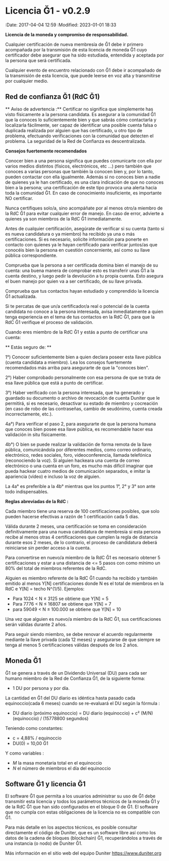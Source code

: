 Licencia Ğ1 - v0.2.9
====================

:Date: 2017-04-04 12:59
:Modified: 2023-01-01 18:33

**Licencia de la moneda y compromiso de responsabilidad.**

Cualquier certificación de nueva membresía de Ğ1 debe ir primero acompañada por la transmisión de esta licencia de moneda Ğ1 cuyo certificador debe asegurar que ha sido estudiada, entendida y aceptada por la persona que será certificada.

Cualquier evento de encuentro relacionado con Ğ1 debe ir acompañado de la transmisión de esta licencia, que puede leerse en voz alta y transmitirse por cualquier medio.

Red de confianza Ğ1 (RdC Ğ1)
------------------------------

** Aviso de advertencia :** Certificar no significa que simplemente has visto físicamente a la persona candidata. Es asegurar a la comunidad Ğ1 que la conoces lo suficientemente bien y que sabrás cómo contactarla y localizarla fácilmente, ser capaz de identificar una posible cuenta falsa o duplicada realizada por alguien que has certificado, u otro tipo de problema, efectuando verificaciones con la comunidad que detecten el problema. La seguridad de la Red de Confianza es descentralizada.

**Consejos fuertemente recomendados**

Conocer bien a una persona significa que puedes comunicarte con ella por varios medios distintos (físicos, electrónicos, etc ...) pero también que conoces a varias personas que también la conocen bien y, por lo tanto, pueden contactar con ella igualmente. Además si no conoces bien a nadie de quienes ya le han certificado, es una clara indicación de que no conoces bien a la persona; una certificación de este tipo provoca una alerta hacia toda la comunidad Ğ1. En caso de conocimiento insuficiente, es importante NO certificar.

Nunca certifiques solo/a, sino acompáñate por al menos otro/a miembro de la RdC Ğ1 para evitar cualquier error de manejo. En caso de error, advierte a quienes ya son miembros de la RdC Ğ1 inmediatamente.

Antes de cualquier certificación, asegúrate de verificar si su cuenta (tanto si es nueva candidatura o ya miembro) ha recibido ya una o más certificaciones. Si es necesario, solicite información para ponerte en contacto con quienes ya le hayan certificado para verificar juntos/as que conocéis bien la persona en cuestión concerniente, así como su llave pública correspondiente.

Comprueba que la persona a ser certificada domina bien el manejo de su cuenta: una buena manera de comprobar esto es transferir unas Ğ1 a la cuenta destino, y luego pedir la devolución a tu propia cuenta. Esto asegura el buen manejo por quien va a ser certificado, de su llave privada.

Comprueba que tus contactos hayan estudiado y comprendido la licencia Ğ1 actualizada.

Si te percatas de que un/a certificador/a real o potencial de la cuenta candidata no conoce a la persona interesada, avisa inmediatamente a quien tenga experiencia en el tema de tus contactos en la RdC Ğ1, para que la RdC Ğ1 verifique el proceso de validación.

Cuando eres miembro de la RdC Ğ1 y estás a punto de certificar una cuenta:


** Estás seguro de: **

1°) Conocer suficientemente bien a quien declara poseer esta llave pública (cuenta candidata a miembro). Lea los consejos fuertemente recomendados más arriba para asegurarte de que la "conoces bien".

2°) Haber comprobado personalmente con esa persona de que se trata de esa llave pública que está a punto de certificar.

3°) Haber verificado con la persona interesada, que ha generado y guardado su documento o archivo de revocación de cuenta Duniter que le permitirá, si es necesario, desactivar su estado de miembro y cocreación (en caso de robo de las contraseñas, cambio de seudónimo, cuenta creada incorrectamente, etc.).

4a°) Para verificar el paso 2, para asegurarte de que la persona humana que conoces bien posee esa llave pública, es recomendable hacer esa validación in situ físicamente.

4b°) O bien se puede realizar la validación de forma remota de la llave pública, comunicándola por diferentes medios, como correo ordinario, electrónico, redes sociales, foro, videoconferencia, llamada telefónica (reconociendo la voz). Si alguien hackeara una cuenta de correo electrónico o una cuenta en un foro, es mucho más difícil imaginar que pueda hackear cuatro medios de comunicación separados, e imitar la apariencia (vídeo) e incluso la voz de alguien.

La 4a° es preferible a la 4b° mientras que los puntos 1°, 2° y 3° son ante todo indispensables.


**Reglas abreviadas de la RdC :**

Cada miembro tiene una reserva de 100 certificaciones posibles, que solo pueden hacerse efectivas a razón de 1 certificación cada 5 días.

Válida durante 2 meses, una certificación se toma en consideración definitivamente para una nueva candidatura de membresía si esta persona recibe al menos otras 4 certificaciones que cumplen la regla de distancia durante esos 2 meses, de lo contrario, el proceso de candidatura deberá reiniciarse sin perder acceso a la cuenta.

Para convertirse en nuevo/a miembro de la RdC Ğ1 es necesario obtener 5 certificaciones y estar a una distancia de <= 5 pasos con como mínimo un 80% del total de miembros referentes de la RdC.

Alguien es miembro referente de la RdC Ğ1 cuando ha recibido y también emitido al menos Y[N] certificaciones donde N es el total de miembros en la RdC e Y[N] = techo N^(1/5). Ejemplos:

* Para 1024 < N ≤ 3125 se obtiene que Y[N] = 5
* Para 7776 < N ≤ 16807 se obtiene que Y[N] = 7
* para 59049 < N ≤ 100.000 se obtiene que Y[N] = 10

Una vez que alguien es nuevo/a miembro de la RdC Ğ1, sus certificaciones serán válidas durante 2 años.

Para seguir siendo miembro, se debe renovar el acuerdo regularmente mediante la llave privada (cada 12 meses) y asegurarse de que siempre se tenga al menos 5 certificaciones válidas después de los 2 años.

Moneda Ğ1
----------

Ğ1 se genera a través de un Dividendo Universal (DU) para cada ser humano miembro de la Red de Confianza Ğ1, de la siguiente forma:

* 1 DU por persona y por día.

La cantidad en Ğ1 del DU diario es idéntica hasta pasado cada equinoccio(cada 6 meses) cuando se re-evaluará el DU según la fórmula :

* DU diario (próximo equinoccio) = DU diario (equinoccio) + c² (M/N)(equinoccio) / (15778800 segundos)

Teniendo como constantes:

* c = 4,88% / equinoccio
* DU(0) = 10,00 Ğ1

Y como variables :

* *M* la masa monetaria total en el equinoccio
* *N* el número de miembros el día del equinoccio

Software Ğ1 y licencia Ğ1
--------------------------

El software Ğ1 que permita a los usuarios administrar su uso de Ğ1 debe transmitir esta licencia y todos los parámetros técnicos de la moneda Ğ1 y de la RdC Ğ1 que han sido configurados en el bloque 0 de Ğ1. El software que no cumpla con estas obligaciones de la licencia no es compatible con Ğ1.

Para más detalle en los aspectos técnicos, es posible consultar directamente el código de Duniter, que es un software libre así como los datos de la cadena de bloques (blockchain) Ğ1, recuperándolos a través de una instancia (o nodo) de Duniter Ğ1.

Más información en el sitio web del equipo Duniter https://www.duniter.org
